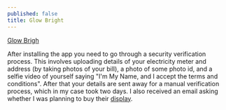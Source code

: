 ```yaml
---
published: false
title: Glow Bright
---
```

[Glow Brigh](glowmarkt.com)

After installing the app you need to go through a security verification process. This involves uploading
details of your electricity meter and address (by taking photos of your bill), a photo of some photo id, and a
selfie video of yourself saying "I'm My Name, and I accept the terms and conditions". After that your details
are sent away for a manual verification process, which in my case took two days. I also received an email
asking whether I was planning to buy their
[display](https://shop.glowmarkt.com/products/display-and-cad-combined-for-smart-meter-customers).
